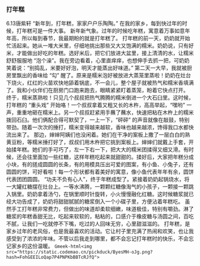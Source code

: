   ### 打年糕
6.13唐紫轩
“新年到，打年糕，家家户户乐陶陶。” 在我的家乡，每到快过年的时候，打年糕可是一件大事。
新年新气象。过年的时候吃年糕，寓意着万事如意年年高，所以每到春节，我最期盼的就是打年糕了。
打年糕的前一天，奶奶就开始忙活起来。她从一堆大米里，仔细地挑出那些又大又饱满的糯米。奶奶说，只有好米，才能做出好吃的年糕。选好米后，把它们放进大盆里，接上清清的水，让糯米舒舒服服地 “泡个澡”。我在旁边看着，心里直痒痒，也想伸手去抓一把，可奶奶笑着说：“别捣乱，米要好好泡，明天才能蒸出好味道。”
第二天一大早，我就被厨房里飘出的香味给 “勾” 醒了。原来是糯米泡好被放进大蒸笼里蒸啦！奶奶在灶台下烧火，红红的火苗欢快地舔着锅底，不一会儿，整个屋子就被热气和糯米香填满了。我和小伙伴们在厨房门口跑来跑去，眼睛紧紧盯着蒸笼，盼着它快点打开。
终于，糯米蒸熟啦！只见几个叔叔把热气腾腾的糯米倒进一个大石臼里。这时候，打年糕的 “重头戏” 开始咯！一个叔叔拿着又粗又长的木杵，高高举起，“嘿哟” 一声，重重地砸在糯米上。另一个叔叔赶紧用手蘸了蘸水，快速把粘在木杵上的糯米拨回石臼。他们俩配合得可默契了，一上一下，“砰砰” 的声音就像在敲鼓，特别带劲。随着一次次的捶打，糯米变得越来越软，香味也越来越浓，馋得我口水都快流出来了。
那边，婶婶阿姨们也没闲着。她们在干净的案板上撒了一层白白的熟黄豆粉，等糯米捶打好了，叔叔们用木杵把它挑到案板上。婶婶们就戴上手套，开始揉年糕。她们的手可巧了，左一下右一下，把大大的糯米团揉得又细又滑。有时候，还会往里面加一些红糖，这样年糕吃起来就甜甜的。揉好后，大家把年糕分成小块，有的搓成圆圆的长条，有的用模具压出可爱的图案，有小鱼、小兔子，还有圆圆的饼，可好看啦！每一个形状都有着美好的寓意，像小鱼代表年年有余，圆饼代表团团圆圆。
“功夫不负有心人”，终于年糕成型了。紧接着奶奶起锅烧水，将一大罐红糖摆在灶台上。一等水沸腾，一颗颗红糖像淘气的小孩子，一颗接一颗跳入锅里。奶奶拿着汤勺，在锅里顺时针旋转，小火慢慢融化红糖。这时候糖浆就已经大功告成了，奶奶将甜甜腻腻的糖浆倒入一个小碟子里，方便沾着年糕吃。
虽然手工打年糕非常费力，但做出的味道却柔软细嫩，味道极佳，特别有嚼劲。淋了糖浆的年糕香甜无比，吃起来软软的，粘粘的，口感介于橡皮糖与汤圆之间，百吃不腻，让我们一吃就停不下嘴，吃过的人回味无穷，心里甜滋滋的。
打年糕，是家乡过年的老风俗，也是我最喜欢的活动。它让村子里充满了热闹和欢笑，也让我感受到了浓浓的年味。不管以后我走到哪里，都不会忘记打年糕时的快乐，不会忘记家乡的这份温暖。
`Gmeek-html<img src="https://static.codemao.cn/pickduck/ByesMH-oJg.png?hash=FohGEEILoQap7P4PNPKbBBTcRJfQ">`